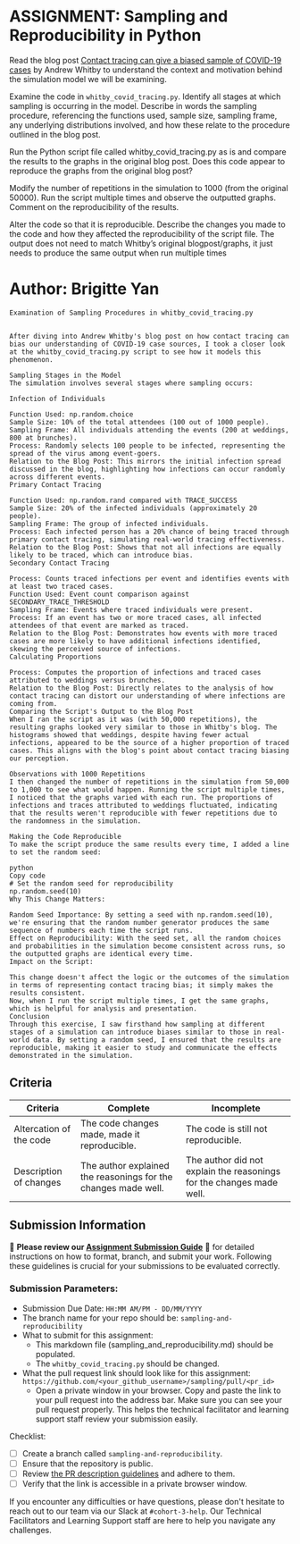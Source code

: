 # ASSIGNMENT: Sampling and Reproducibility in Python

Read the blog post [Contact tracing can give a biased sample of COVID-19 cases](https://andrewwhitby.com/2020/11/24/contact-tracing-biased/) by Andrew Whitby to understand the context and motivation behind the simulation model we will be examining.

Examine the code in `whitby_covid_tracing.py`. Identify all stages at which sampling is occurring in the model. Describe in words the sampling procedure, referencing the functions used, sample size, sampling frame, any underlying distributions involved, and how these relate to the procedure outlined in the blog post.

Run the Python script file called whitby_covid_tracing.py as is and compare the results to the graphs in the original blog post. Does this code appear to reproduce the graphs from the original blog post?

Modify the number of repetitions in the simulation to 1000 (from the original 50000). Run the script multiple times and observe the outputted graphs. Comment on the reproducibility of the results.

Alter the code so that it is reproducible. Describe the changes you made to the code and how they affected the reproducibility of the script file. The output does not need to match Whitby’s original blogpost/graphs, it just needs to produce the same output when run multiple times

# Author: Brigitte Yan 

```
Examination of Sampling Procedures in whitby_covid_tracing.py


After diving into Andrew Whitby's blog post on how contact tracing can bias our understanding of COVID-19 case sources, I took a closer look at the whitby_covid_tracing.py script to see how it models this phenomenon.

Sampling Stages in the Model
The simulation involves several stages where sampling occurs:

Infection of Individuals

Function Used: np.random.choice
Sample Size: 10% of the total attendees (100 out of 1000 people).
Sampling Frame: All individuals attending the events (200 at weddings, 800 at brunches).
Process: Randomly selects 100 people to be infected, representing the spread of the virus among event-goers.
Relation to the Blog Post: This mirrors the initial infection spread discussed in the blog, highlighting how infections can occur randomly across different events.
Primary Contact Tracing

Function Used: np.random.rand compared with TRACE_SUCCESS
Sample Size: 20% of the infected individuals (approximately 20 people).
Sampling Frame: The group of infected individuals.
Process: Each infected person has a 20% chance of being traced through primary contact tracing, simulating real-world tracing effectiveness.
Relation to the Blog Post: Shows that not all infections are equally likely to be traced, which can introduce bias.
Secondary Contact Tracing

Process: Counts traced infections per event and identifies events with at least two traced cases.
Function Used: Event count comparison against SECONDARY_TRACE_THRESHOLD
Sampling Frame: Events where traced individuals were present.
Process: If an event has two or more traced cases, all infected attendees of that event are marked as traced.
Relation to the Blog Post: Demonstrates how events with more traced cases are more likely to have additional infections identified, skewing the perceived source of infections.
Calculating Proportions

Process: Computes the proportion of infections and traced cases attributed to weddings versus brunches.
Relation to the Blog Post: Directly relates to the analysis of how contact tracing can distort our understanding of where infections are coming from.
Comparing the Script's Output to the Blog Post
When I ran the script as it was (with 50,000 repetitions), the resulting graphs looked very similar to those in Whitby's blog. The histograms showed that weddings, despite having fewer actual infections, appeared to be the source of a higher proportion of traced cases. This aligns with the blog's point about contact tracing biasing our perception.

Observations with 1000 Repetitions
I then changed the number of repetitions in the simulation from 50,000 to 1,000 to see what would happen. Running the script multiple times, I noticed that the graphs varied with each run. The proportions of infections and traces attributed to weddings fluctuated, indicating that the results weren't reproducible with fewer repetitions due to the randomness in the simulation.

Making the Code Reproducible
To make the script produce the same results every time, I added a line to set the random seed:

python
Copy code
# Set the random seed for reproducibility
np.random.seed(10)
Why This Change Matters:

Random Seed Importance: By setting a seed with np.random.seed(10), we're ensuring that the random number generator produces the same sequence of numbers each time the script runs.
Effect on Reproducibility: With the seed set, all the random choices and probabilities in the simulation become consistent across runs, so the outputted graphs are identical every time.
Impact on the Script:

This change doesn't affect the logic or the outcomes of the simulation in terms of representing contact tracing bias; it simply makes the results consistent.
Now, when I run the script multiple times, I get the same graphs, which is helpful for analysis and presentation.
Conclusion
Through this exercise, I saw firsthand how sampling at different stages of a simulation can introduce biases similar to those in real-world data. By setting a random seed, I ensured that the results are reproducible, making it easier to study and communicate the effects demonstrated in the simulation.

```


## Criteria

|Criteria|Complete|Incomplete|
|--------|----|----|
|Altercation of the code|The code changes made, made it reproducible.|The code is still not reproducible.|
|Description of changes|The author explained the reasonings for the changes made well.|The author did not explain the reasonings for the changes made well.|

## Submission Information

🚨 **Please review our [Assignment Submission Guide](https://github.com/UofT-DSI/onboarding/blob/main/onboarding_documents/submissions.md)** 🚨 for detailed instructions on how to format, branch, and submit your work. Following these guidelines is crucial for your submissions to be evaluated correctly.

### Submission Parameters:
* Submission Due Date: `HH:MM AM/PM - DD/MM/YYYY`
* The branch name for your repo should be: `sampling-and-reproducibility`
* What to submit for this assignment:
    * This markdown file (sampling_and_reproducibility.md) should be populated.
    * The `whitby_covid_tracing.py` should be changed.
* What the pull request link should look like for this assignment: `https://github.com/<your_github_username>/sampling/pull/<pr_id>`
    * Open a private window in your browser. Copy and paste the link to your pull request into the address bar. Make sure you can see your pull request properly. This helps the technical facilitator and learning support staff review your submission easily.

Checklist:
- [ ] Create a branch called `sampling-and-reproducibility`.
- [ ] Ensure that the repository is public.
- [ ] Review [the PR description guidelines](https://github.com/UofT-DSI/onboarding/blob/main/onboarding_documents/submissions.md#guidelines-for-pull-request-descriptions) and adhere to them.
- [ ] Verify that the link is accessible in a private browser window.

If you encounter any difficulties or have questions, please don't hesitate to reach out to our team via our Slack at `#cohort-3-help`. Our Technical Facilitators and Learning Support staff are here to help you navigate any challenges.

